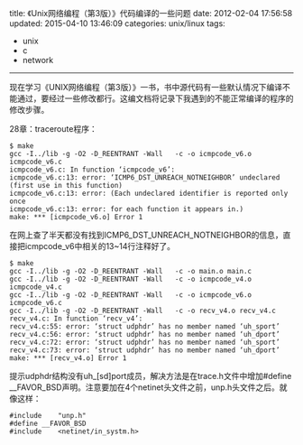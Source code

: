 title: 《Unix网络编程（第3版）》代码编译的一些问题
date: 2012-02-04 17:56:58
updated: 2015-04-10 13:46:09
categories: unix/linux
tags:
- unix
- c
- network
---
现在学习《UNIX网络编程（第3版）》一书，书中源代码有一些默认情况下编译不能通过，要经过一些修改都行。这编文档将记录下我遇到的不能正常编译的程序的修改步骤。

28章：traceroute程序：

    $ make
    gcc -I../lib -g -O2 -D_REENTRANT -Wall   -c -o icmpcode_v6.o icmpcode_v6.c
    icmpcode_v6.c: In function ‘icmpcode_v6’:
    icmpcode_v6.c:13: error: ‘ICMP6_DST_UNREACH_NOTNEIGHBOR’ undeclared (first use in this function)
    icmpcode_v6.c:13: error: (Each undeclared identifier is reported only once
    icmpcode_v6.c:13: error: for each function it appears in.)
    make: *** [icmpcode_v6.o] Error 1

在网上查了半天都没有找到ICMP6_DST_UNREACH_NOTNEIGHBOR的信息，直接把icmpcode_v6中相关的13~14行注释好了。

    $ make
    gcc -I../lib -g -O2 -D_REENTRANT -Wall   -c -o main.o main.c
    gcc -I../lib -g -O2 -D_REENTRANT -Wall   -c -o icmpcode_v4.o icmpcode_v4.c
    gcc -I../lib -g -O2 -D_REENTRANT -Wall   -c -o icmpcode_v6.o icmpcode_v6.c
    gcc -I../lib -g -O2 -D_REENTRANT -Wall   -c -o recv_v4.o recv_v4.c
    recv_v4.c: In function ‘recv_v4’:
    recv_v4.c:55: error: ‘struct udphdr’ has no member named ‘uh_sport’
    recv_v4.c:56: error: ‘struct udphdr’ has no member named ‘uh_dport’
    recv_v4.c:72: error: ‘struct udphdr’ has no member named ‘uh_sport’
    recv_v4.c:73: error: ‘struct udphdr’ has no member named ‘uh_dport’
    make: *** [recv_v4.o] Error 1

提示udphdr结构没有uh_[sd]port成员，解决方法是在trace.h文件中增加#define __FAVOR_BSD声明。注意要加在4个netinet头文件之前，unp.h头文件之后。就像这样：

    #include	"unp.h"
    #define __FAVOR_BSD
    #include	<netinet/in_systm.h>

